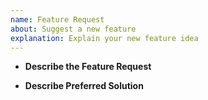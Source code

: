 ```yaml
---
name: Feature Request
about: Suggest a new feature
explanation: Explain your new feature idea
---
```


- **Describe the Feature Request**

- **Describe Preferred Solution**
